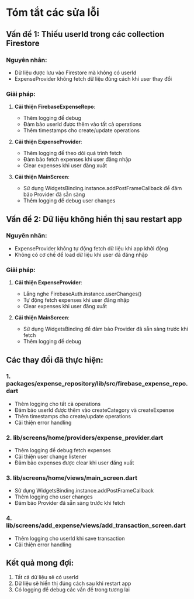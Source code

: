 # Tóm tắt các sửa lỗi

## Vấn đề 1: Thiếu userId trong các collection Firestore

### Nguyên nhân:
- Dữ liệu được lưu vào Firestore mà không có userId
- ExpenseProvider không fetch dữ liệu đúng cách khi user thay đổi

### Giải pháp:
1. **Cải thiện FirebaseExpenseRepo**:
   - Thêm logging để debug
   - Đảm bảo userId được thêm vào tất cả operations
   - Thêm timestamps cho create/update operations

2. **Cải thiện ExpenseProvider**:
   - Thêm logging để theo dõi quá trình fetch
   - Đảm bảo fetch expenses khi user đăng nhập
   - Clear expenses khi user đăng xuất

3. **Cải thiện MainScreen**:
   - Sử dụng WidgetsBinding.instance.addPostFrameCallback để đảm bảo Provider đã sẵn sàng
   - Thêm logging để debug user changes

## Vấn đề 2: Dữ liệu không hiển thị sau restart app

### Nguyên nhân:
- ExpenseProvider không tự động fetch dữ liệu khi app khởi động
- Không có cơ chế để load dữ liệu khi user đã đăng nhập

### Giải pháp:
1. **Cải thiện ExpenseProvider**:
   - Lắng nghe FirebaseAuth.instance.userChanges()
   - Tự động fetch expenses khi user đăng nhập
   - Clear expenses khi user đăng xuất

2. **Cải thiện MainScreen**:
   - Sử dụng WidgetsBinding để đảm bảo Provider đã sẵn sàng trước khi fetch
   - Thêm logging để debug

## Các thay đổi đã thực hiện:

### 1. packages/expense_repository/lib/src/firebase_expense_repo.dart
- Thêm logging cho tất cả operations
- Đảm bảo userId được thêm vào createCategory và createExpense
- Thêm timestamps cho create/update operations
- Cải thiện error handling

### 2. lib/screens/home/providers/expense_provider.dart
- Thêm logging để debug fetch expenses
- Cải thiện user change listener
- Đảm bảo expenses được clear khi user đăng xuất

### 3. lib/screens/home/views/main_screen.dart
- Sử dụng WidgetsBinding.instance.addPostFrameCallback
- Thêm logging cho user changes
- Đảm bảo Provider đã sẵn sàng trước khi fetch

### 4. lib/screens/add_expense/views/add_transaction_screen.dart
- Thêm logging cho userId khi save transaction
- Cải thiện error handling

## Kết quả mong đợi:
1. Tất cả dữ liệu sẽ có userId
2. Dữ liệu sẽ hiển thị đúng cách sau khi restart app
3. Có logging để debug các vấn đề trong tương lai 